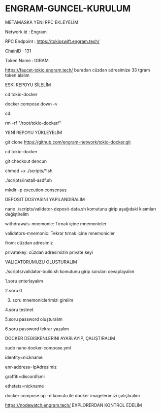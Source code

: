 # ENGRAM-GUNCEL-KURULUM


METAMASKA YENİ RPC EKLEYELİM

Network id : Engram

RPC Endpoint : https://tokioswift.engram.tech/

ChainID : 131

Token Name : tGRAM



https://faucet-tokio.engram.tech/   buradan cüzdan adresimize 33 tgram token alalım




ESKİ REPOYU SİLELİM


cd tokio-docker

docker compose down -v

cd

rm -rf "/root/tokio-docker/"




YENİ REPOYU YÜKLEYELİM


git clone https://github.com/engram-network/tokio-docker.git 

cd tokio-docker

git checkout dencun

chmod +x ./scripts/*.sh

./scripts/install-asdf.sh

mkdir -p execution consensus




DEPOSIT DOSYASINI YAPILANDIRALIM

nano ./scripts/validator-deposit-data.sh komutunu girip aşağıdaki kısımları değiştirelim


withdrawals-mnemonic: Tırnak içine mnemonicler

validators-mnemonic: Tekrar tırnak içine mnemonicler

from: cüzdan adresimiz

privatekey: cüzdan adresimizin private keyi




VALIDATORUMUZU OLUSTURALIM


./scripts/validator-build.sh komutunu girip soruları cevaplayalım


1.soru enterlayalım

2.soru 0

3. soru mnemoniclerimizi girelim

4.soru testnet

5.soru password oluşturalım

6.soru password tekrar yazalım




DOCKER DEGISKENLERINI AYARLAYIP, ÇALIŞTIRALIM


sudo nano docker-compose.yml

identity=nickname

enr-address=IpAdresimiz

graffiti=discordİsmi

ethstats=nickname


docker compose up -d komutu ile docker imagelerimizi çalıştıralım


https://nodewatch.engram.tech/ EXPLORERDAN KONTROL EDELİM



